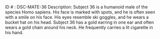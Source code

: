 ID # : DSC-MATE-36
Description: Subject 36 is a humanoid male of the species Homo sapiens. His face is marked with spots, and he is often seen with a smile on his face. His eyes resemble ski goggles, and he wears a bucket hat on his head. Subject 36 has a gold earring in one ear and often wears a gold chain around his neck. He frequently carries a lit cigarette in his hand.